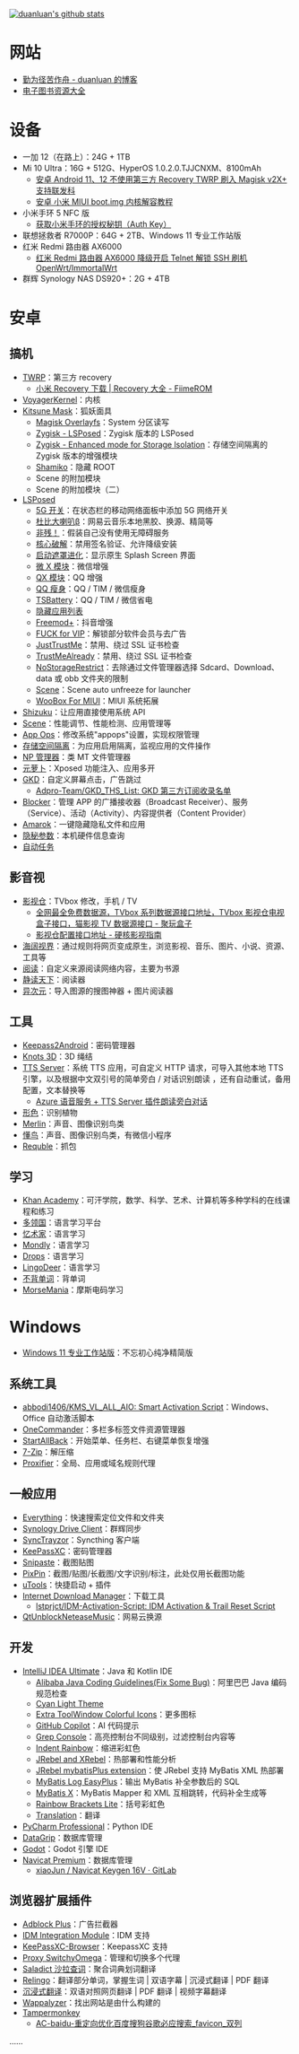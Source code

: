[![duanluan's github stats](https://github-readme-stats-duanluan.vercel.app/api?username=duanluan&count_private=true&show_icons=true&theme=buefy)](https://github.com/duanluan)

# 网站

- [勤为径苦作舟 - duanluan 的博客](https://blog.zhjh.top/)
- [电子图书资源大全](https://jvw69opkhd.feishu.cn/base/RCKdbmYBsaX25WsHal0cgrw4nFh)

# 设备

- 一加 12（在路上）：24G + 1TB
- Mi 10 Ultra：16G + 512G、HyperOS 1.0.2.0.TJJCNXM、8100mAh
  - [安卓 Android 11、12 不使用第三方 Recovery TWRP 刷入 Magisk v2X+ 支持联发科](https://blog.zhjh.top/archives/install-magisk-not-trwp)
  - [安卓 小米 MIUI boot.img 内核解容教程](https://blog.zhjh.top/archives/px3a3EQPQwklpntVFXwZ3)
- 小米手环 5 NFC 版
  - [获取小米手环的授权秘钥（Auth Key）](https://blog.zhjh.top/archives/JxERnkrakYIxXXcv5iccI)
- 联想拯救者 R7000P：64G + 2TB、Windows 11 专业工作站版
- 红米 Redmi 路由器 AX6000
  - [红米 Redmi 路由器 AX6000 降级开启 Telnet 解锁 SSH 刷机 OpenWrt/ImmortalWrt](https://blog.zhjh.top/archives/KydrXG7CBTchFywckJQfZ)
- 群辉 Synology NAS DS920+：2G + 4TB

# 安卓

## 搞机

- [TWRP](https://twrp.me/)：第三方 recovery
  - [小米 Recovery 下载 | Recovery 大全 - FiimeROM](https://mi.fiime.cn/search?molds=recovery&word=%E5%B0%8F%E7%B1%B310Ultra)
- [VoyagerKernel](http://www.coolapk.com/u/2502654)：内核
- [Kitsune Mask](https://jesse205.github.io/MagiskChineseDocument/delta/main.html)：狐妖面具
  - [Magisk Overlayfs](https://github.com/HuskyDG/magic_overlayfs)：System 分区读写
  - [Zygisk - LSPosed](https://github.com/LSPosed/LSPosed/releases)：Zygisk 版本的 LSPosed
  - [Zygisk - Enhanced mode for Storage lsolation](https://sr.rikka.app/zh-hans/guide/enhanced_mode/install/#zygisk)：存储空间隔离的 Zygisk 版本的增强模块
  - [Shamiko](https://github.com/LSPosed/LSPosed.github.io/releases)：隐藏 ROOT
  - Scene 的附加模块
  - Scene 的附加模块（二）
- [LSPosed](https://github.com/LSPosed/LSPosed)
  - [5G 开关](https://github.com/buffcow/FiveGSwitcher)：在状态栏的移动网络面板中添加 5G 网络开关
  - [杜比大喇叭β](https://github.com/luoxingran/dolby_beta)：网易云音乐本地黑胶、换源、精简等
  - [非残！](https://github.com/AoEiuV020/IAmNotDisabled)：假装自己没有使用无障碍服务
  - [核心破解](https://github.com/LSPosed/CorePatch)：禁用签名验证、允许降级安装
  - [启动遮罩进化](https://github.com/GSWXXN/RestoreSplashScreen)：显示原生 Splash Screen 界面
  - [微 X 模块](https://github.com/Xposed-Modules-Repo/com.fkzhang.wechatxposed)：微信增强
  - [QX 模块](https://github.com/Xposed-Modules-Repo/com.fkzhang.qqxposed)：QQ 增强
  - [QQ 瘦身](https://github.com/KitsunePie/QQCleaner)：QQ / TIM / 微信瘦身
  - [TSBattery](https://github.com/fankes/TSBattery)：QQ / TIM / 微信省电
  - [隐藏应用列表](https://github.com/Dr-TSNG/Hide-My-Applist)
  - [Freemod+](https://github.com/GangJust/FreedomPlus)：抖音增强
  - [FUCK for VIP](https://github.com/Xposed-Modules-Repo/com.bug.hookvip)：解锁部分软件会员与去广告
  - [JustTrustMe](https://github.com/Fuzion24/JustTrustMe)：禁用、绕过 SSL 证书检查
  - [TrustMeAlready](https://github.com/ViRb3/TrustMeAlready)：禁用、绕过 SSL 证书检查
  - [NoStorageRestrict](https://github.com/Xposed-Modules-Repo/com.github.dan.nostoragerestrict)：去除通过文件管理器选择 Sdcard、Download、data 或 obb 文件夹的限制
  - [Scene](http://vtools.omarea.com/)：Scene auto unfreeze for launcher
  - [WooBox For MIUI](https://github.com/Simplicity-Team/WooBoxForMIUI)：MIUI 系统拓展
- [Shizuku](https://shizuku.rikka.app/zh-hans/)：让应用直接使用系统 API
- [Scene](http://vtools.omarea.com/)：性能调节、性能检测、应用管理等
- [App Ops](https://appops.rikka.app/zh-hans/)：修改系统"appops"设置，实现权限管理
- [存储空间隔离](https://sr.rikka.app/zh-hans/)：为应用启用隔离，监视应用的文件操作
- [NP 管理器](https://github.com/githubXiaowangzi/NP-Manager)：类 MT 文件管理器
- [元萝卜](https://die.lu/)：Xposed 功能注入、应用多开
- [GKD](https://github.com/gkd-kit/gkd)：自定义屏幕点击，广告跳过
  - [Adpro-Team/GKD_THS_List: GKD 第三方订阅收录名单](https://github.com/Adpro-Team/GKD_THS_List)
- [Blocker](https://github.com/lihenggui/blocker)：管理 APP 的广播接收器（Broadcast Receiver）、服务（Service）、活动（Activity）、内容提供者（Content Provider）
- [Amarok](https://github.com/deltazefiro/Amarok-Hider)：一键隐藏隐私文件和应用
- [隐秘参数](https://github.com/x1y9/x1y9.github.io/releases/tag/com.x1y9.probe)：本机硬件信息查询
- [自动任务](https://www.coolapk.com/apk/935131)

## 影音视

- [影视仓](https://www.juwanhezi.com/item/246)：TVbox 修改，手机 / TV
  - [全网最全免费数据源，TVbox 系列数据源接口地址，TVbox 影视仓电视盒子接口，猫影视 TV 数据源接口 - 聚玩盒子](https://www.juwanhezi.com/other/jsonlist)
  - [影视仓配置接口地址 - 硬核影视指南](https://yinghe.app/yingshicang-jiekou/)
- [海阔视界](https://haikuoshijie.cn/archives/fang-yuan-ying-shi-chang-jian-wen-ti)：通过规则将网页变成原生，浏览影视、音乐、图片、小说、资源、工具等
- [阅读](https://github.com/gedoor/legado)：自定义来源阅读网络内容，主要为书源
- [静读天下](https://www.google.com/search?q=%E9%9D%99%E8%AF%BB%E5%A4%A9%E4%B8%8B+%E4%B8%93%E4%B8%9A)：阅读器
- [异次元](https://mp.weixin.qq.com/mp/qrcode?scene=10000005&__biz=MzU1OTA0OTExMg==&mid=2247486838&idx=1&sn=cc3951912406767da9eaa09bac2ff043)：导入图源的搜图神器 + 图片阅读器

## 工具

- [Keepass2Android](https://github.com/PhilippC/keepass2android)：密码管理器
- [Knots 3D](https://www.google.com/search?q=knots+3d+mod)：3D 绳结
- [TTS Server](https://github.com/jing332/tts-server-android)：系统 TTS 应用，可自定义 HTTP 请求，可导入其他本地 TTS 引擎，以及根据中文双引号的简单旁白 / 对话识别朗读 ，还有自动重试，备用配置，文本替换等
  - [Azure 语音服务 + TTS Server 插件朗读旁白对话](https://blog.zhjh.top/archives/imfuKz7Sv5H7g3Yp11uPV)
- [形色](https://api2.xingseapp.com/)：识别植物
- [Merlin](https://pg.allaboutbirds.org/)：声音、图像识别鸟类
- [懂鸟](https://bird.art/)：声音、图像识别鸟类，有微信小程序
- [Requble](https://reqable.com/zh-CN/download)：抓包

## 学习

- [Khan Academy](https://play.google.com/store/apps/details?id=org.khanacademy.android)：可汗学院，数学、科学、艺术、计算机等多种学科的在线课程和练习
- [多领国](https://www.google.com/search?q=duolingo+mod)：语言学习平台
- [忆术家](https://www.google.com/search?q=memrise+mod)：语言学习
- [Mondly](https://www.google.com/search?q=mondly+mod)：语言学习
- [Drops](https://www.google.com/search?q=drops+mod)：语言学习
- [LingoDeer](https://www.google.com/search?q=lingodeer+mod)：语言学习
- [不背单词](https://bbdc.cn/index)：背单词
- [MorseMania](https://play.google.com/store/apps/details?id=net.countrymania.morse)：摩斯电码学习

# Windows

- [Windows 11 专业工作站版](https://www.google.com/search?q=win11+%E4%B8%8D%E5%BF%98%E5%88%9D%E5%BF%83)：不忘初心纯净精简版

## 系统工具

- [abbodi1406/KMS_VL_ALL_AIO: Smart Activation Script](https://github.com/abbodi1406/KMS_VL_ALL_AIO)：Windows、Office 自动激活脚本
- [OneCommander](https://www.google.com/search?q=onecommander+pro)：多栏多标签文件资源管理器
- [StartAllBack](https://www.google.com/search?q=startallback+crack+%E7%A0%B4%E8%A7%A3)：开始菜单、任务栏、右键菜单恢复增强
- [7-Zip](https://www.7-zip.org/download.html)：解压缩
- [Proxifier](https://www.google.com/search?q=Proxifier+crack+%E7%A0%B4%E8%A7%A3)：全局、应用或域名规则代理

## 一般应用

- [Everything](https://www.voidtools.com/zh-cn/)：快速搜索定位文件和文件夹
- [Synology Drive Client](https://kb.synology.cn/zh-cn/DSM/help/SynologyDriveClient/synologydriveclient)：群辉同步
- [SyncTrayzor](https://github.com/canton7/SyncTrayzor)：Syncthing 客户端
- [KeePassXC](https://keepassxc.org/)：密码管理器
- [Snipaste](https://zh.snipaste.com/)：截图贴图
- [PixPin](https://pixpinapp.com/)：截图/贴图/长截图/文字识别/标注，此处仅用长截图功能
- [uTools](https://u.tools/)：快捷启动 + 插件
- [Internet Download Manager](https://www.internetdownloadmanager.com/)：下载工具
  - [lstprjct/IDM-Activation-Script: IDM Activation & Trail Reset Script](https://github.com/lstprjct/IDM-Activation-Script)
- [QtUnblockNeteaseMusic](https://github.com/FrzMtrsprt/QtUnblockNeteaseMusic)：网易云换源

## 开发

- [IntelliJ IDEA Ultimate](https://www.jetbrains.com/zh-cn/idea/)：Java 和 Kotlin IDE
  - [Alibaba Java Coding Guidelines(Fix Some Bug)](https://plugins.jetbrains.com/plugin/22381)：阿里巴巴 Java 编码规范检查
  - [Cyan Light Theme](https://plugins.jetbrains.com/plugin/12102)
  - [Extra ToolWindow Colorful Icons](https://plugins.jetbrains.com/plugin/16604)：更多图标
  - [GitHub Copilot](https://github.com/features/copilot)：AI 代码提示
  - [Grep Console](https://plugins.jetbrains.com/plugin/7125)：高亮控制台不同级别，过滤控制台内容等
  - [Indent Rainbow](https://plugins.jetbrains.com/plugin/13308)：缩进彩虹色
  - [JRebel and XRebel](https://plugins.jetbrains.com/plugin/4441)：热部署和性能分析
  - [JRebel mybatisPlus extension](https://plugins.jetbrains.com/plugin/12682)：使 JRebel 支持 MyBatis XML 热部署
  - [MyBatis Log EasyPlus](https://plugins.jetbrains.com/plugin/21381)：输出 MyBatis 补全参数后的 SQL
  - [MyBatis X](https://plugins.jetbrains.com/plugin/10119)：MyBatis Mapper 和 XML 互相跳转，代码补全生成等
  - [Rainbow Brackets Lite](https://plugins.jetbrains.com/plugin/20710)：括号彩虹色
  - [Translation](https://plugins.jetbrains.com/plugin/8579)：翻译
- [PyCharm Professional](https://www.jetbrains.com/zh-cn/pycharm/)：Python IDE
- [DataGrip](https://www.jetbrains.com/zh-cn/datagrip/)：数据库管理
- [Godot](https://godotengine.org/)：Godot 引擎 IDE
- [Navicat Premium](https://www.navicat.com.cn/products/navicat-premium)：数据库管理
  - [xiaoJun / Navicat Keygen 16V · GitLab](https://gitlab.com/ajiajishu/navicat-keygen-16V)

## 浏览器扩展插件

- [Adblock Plus](https://adblockplus.org/zh_CN/)：广告拦截器
- [IDM Integration Module](https://www.internetdownloadmanager.com/)：IDM 支持
- [KeePassXC-Browser](https://github.com/keepassxreboot/keepassxc-browser)：KeepassXC 支持
- [Proxy SwitchyOmega](https://github.com/FelisCatus/SwitchyOmega)：管理和切换多个代理
- [Saladict 沙拉查词](https://saladict.crimx.com/)：聚合词典划词翻译
- [Relingo](https://cn.relingo.net/zh/)：翻译部分单词，掌握生词 | 双语字幕 | 沉浸式翻译 | PDF 翻译
- [沉浸式翻译](https://immersivetranslate.com/)：双语对照网页翻译 | PDF 翻译 | 视频字幕翻译
- [Wappalyzer](https://www.wappalyzer.com/)：找出网站是由什么构建的
- [Tampermonkey](https://www.tampermonkey.net/)
  - [AC-baidu-重定向优化百度搜狗谷歌必应搜索_favicon_双列](https://greasyfork.org/zh-CN/scripts/14178)

……
